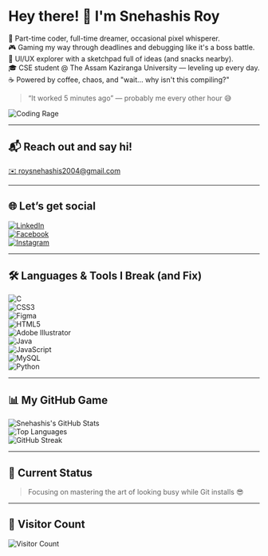 # Hey there! 👋 I'm Snehashis Roy

🚀 Part-time coder, full-time dreamer, occasional pixel whisperer.  
🎮 Gaming my way through deadlines and debugging like it's a boss battle.  
🎨 UI/UX explorer with a sketchpad full of ideas (and snacks nearby).  
🎓 CSE student @ The Assam Kaziranga University — leveling up every day.  
☕ Powered by coffee, chaos, and "wait… why isn't this compiling?"

> “It worked 5 minutes ago” — probably me every other hour 😅

![Coding Rage](https://media3.giphy.com/media/v1.Y2lkPTc5MGI3NjExNnk3ajZmZnoyZDE2NDMwYTd5MzluM2t2dWJpeWZ6cGQ2YXpoMHRvbSZlcD12MV9pbnRlcm5hbF9naWZfYnlfaWQmY3Q9Zw/HoffxyN8ghVuw/giphy.gif)

---

## 📬 Reach out and say hi!

[✉️ roysnehashis2004@gmail.com](mailto:roysnehashis2004@gmail.com)

---

## 🌐 Let’s get social

[![LinkedIn](https://img.shields.io/badge/LinkedIn-0077B5?style=for-the-badge&logo=linkedin&logoColor=white)](https://www.linkedin.com/in/snehashis-roy-40691725a)  
[![Facebook](https://img.shields.io/badge/Facebook-1877F2?style=for-the-badge&logo=facebook&logoColor=white)](https://www.facebook.com/profile.php?id=100024985310603)  
[![Instagram](https://img.shields.io/badge/Instagram-E4405F?style=for-the-badge&logo=instagram&logoColor=white)](https://www.instagram.com/_.roybabu._)

---

## 🛠️ Languages & Tools I Break (and Fix)

![C](https://img.shields.io/badge/C-00599C?style=for-the-badge&logo=c&logoColor=white)  
![CSS3](https://img.shields.io/badge/CSS3-1572B6?style=for-the-badge&logo=css3&logoColor=white)  
![Figma](https://img.shields.io/badge/Figma-F24E1E?style=for-the-badge&logo=figma&logoColor=white)  
![HTML5](https://img.shields.io/badge/HTML5-E34F26?style=for-the-badge&logo=html5&logoColor=white)  
![Adobe Illustrator](https://img.shields.io/badge/Adobe%20Illustrator-FF9A00?style=for-the-badge&logo=adobeillustrator&logoColor=white)  
![Java](https://img.shields.io/badge/Java-007396?style=for-the-badge&logo=java&logoColor=white)  
![JavaScript](https://img.shields.io/badge/JavaScript-F7DF1E?style=for-the-badge&logo=javascript&logoColor=black)  
![MySQL](https://img.shields.io/badge/MySQL-4479A1?style=for-the-badge&logo=mysql&logoColor=white)  
![Python](https://img.shields.io/badge/Python-3776AB?style=for-the-badge&logo=python&logoColor=white)

---

## 📊 My GitHub Game

![Snehashis's GitHub Stats](https://github-readme-stats.vercel.app/api?username=Nielr2004&show_icons=true&count_private=true&theme=radical)  
![Top Languages](https://github-readme-stats.vercel.app/api/top-langs/?username=Nielr2004&layout=compact&theme=radical)  
![GitHub Streak](https://github-readme-streak-stats.herokuapp.com/?user=Nielr2004&theme=radical)

---

## 🎯 Current Status

> Focusing on mastering the art of looking busy while Git installs 😎

---

## 👀 Visitor Count

![Visitor Count](https://profile-counter.glitch.me/Nielr2004/count.svg)
